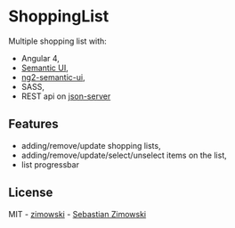 # ShoppingList

Multiple shopping list with:
 * Angular 4,
 * [Semantic UI](https://semantic-ui.com),
 * [ng2-semantic-ui](https://github.com/edcarroll/ng2-semantic-ui),
 * SASS,
 * REST api on [json-server](https://github.com/typicode/json-server)

## Features
 * adding/remove/update shopping lists,
 * adding/remove/update/select/unselect items on the list,
 * list progressbar

## License
MIT - [zimowski](https://github.com/zimowski) - [Sebastian Zimowski](https://zimowski.it)
